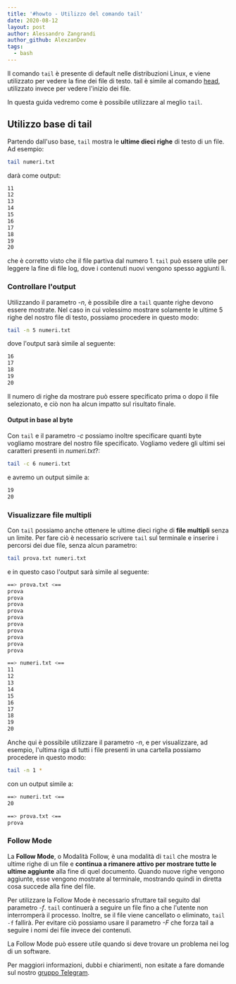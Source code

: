 ```yaml
---
title: '#howto - Utilizzo del comando tail'
date: 2020-08-12
layout: post
author: Alessandro Zangrandi
author_github: AlexzanDev
tags:
  - bash
---
```

Il comando `tail` è presente di default nelle distribuzioni Linux, e viene utilizzato per vedere la fine dei file di testo. tail è simile al comando [head](https://linuxhub.it/articles/howto-utilizzo-del-comando-head), utilizzato invece per vedere l'inizio dei file.

In questa guida vedremo come è possibile utilizzare al meglio `tail`.

## Utilizzo base di tail

Partendo dall'uso base, `tail` mostra le **ultime dieci righe** di testo di un file. Ad esempio:

```bash
tail numeri.txt
```

darà come output:

```bash
11
12
13
14
15
16
17
18
19
20
```

che è corretto visto che il file partiva dal numero 1. `tail` può essere utile per leggere la fine di file log, dove i contenuti nuovi vengono spesso aggiunti lì.

### Controllare l'output

Utilizzando il parametro *-n*, è possibile dire a `tail` quante righe devono essere mostrate. Nel caso in cui volessimo mostrare solamente le ultime 5 righe del nostro file di testo, possiamo procedere in questo modo:

```bash
tail -n 5 numeri.txt
```

dove l'output sarà simile al seguente:

```bash
16
17
18
19
20
```

Il numero di righe da mostrare può essere specificato prima o dopo il file selezionato, e ciò non ha alcun impatto sul risultato finale.

#### Output in base al byte

Con `tail` e il parametro *-c* possiamo inoltre specificare quanti byte vogliamo mostrare del nostro file specificato. Vogliamo vedere gli ultimi sei caratteri presenti in *numeri.txt*?:

```bash
tail -c 6 numeri.txt
```

e avremo un output simile a:

```bash
19
20
```

### Visualizzare file multipli

Con `tail` possiamo anche ottenere le ultime dieci righe di **file multipli** senza un limite. Per fare ciò è necessario scrivere `tail` sul terminale e inserire i percorsi dei due file, senza alcun parametro:

```bash
tail prova.txt numeri.txt
```

e in questo caso l'output sarà simile al seguente:

```bash
==> prova.txt <==
prova
prova
prova
prova
prova
prova
prova
prova
prova
prova

==> numeri.txt <==
11
12
13
14
15
16
17
18
19
20
```

Anche qui è possibile utilizzare il parametro *-n*, e per visualizzare, ad esempio, l'ultima riga di tutti i file presenti in una cartella possiamo procedere in questo modo:

```bash
tail -n 1 *
```

con un output simile a:

```bash
==> numeri.txt <==
20

==> prova.txt <==
prova
```

### Follow Mode

La **Follow Mode**, o Modalità Follow, è una modalità di `tail` che mostra le ultime righe di un file e **continua a rimanere attivo per mostrare tutte le ultime aggiunte** alla fine di quel documento. Quando nuove righe vengono aggiunte, esse vengono mostrate al terminale, mostrando quindi in diretta cosa succede alla fine del file.

Per utilizzare la Follow Mode è necessario sfruttare tail seguito dal parametro *-f*. `tail` continuerà a seguire un file fino a che l'utente non interromperà il processo. Inoltre, se il file viene cancellato o eliminato, `tail -f` fallirà. Per evitare ciò possiamo usare il parametro *-F* che forza tail a seguire i nomi dei file invece dei contenuti.

La Follow Mode può essere utile quando si deve trovare un problema nei log di un software.



Per maggiori informazioni, dubbi e chiarimenti, non esitate a fare domande sul nostro [gruppo Telegram](https://t.me/linuxpeople).
